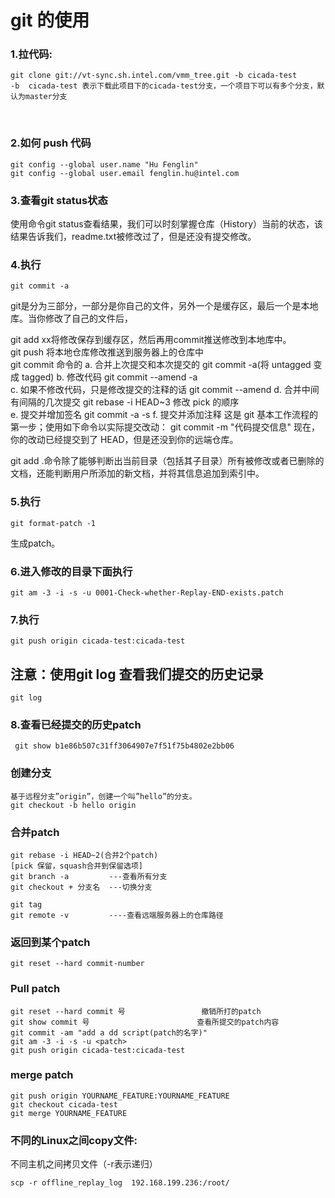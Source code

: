 # git 的使用

### 1.拉代码:
	git clone git://vt-sync.sh.intel.com/vmm_tree.git -b cicada-test
	-b  cicada-test 表示下载此项目下的cicada-test分支，一个项目下可以有多个分支，默认为master分支
 
### 2.如何 push 代码
	git config --global user.name "Hu Fenglin"
	git config --global user.email fenglin.hu@intel.com

### 3.查看git status状态
 使用命令git status查看结果，我们可以时刻掌握仓库（History）当前的状态，该结果告诉我们，readme.txt被修改过了，但是还没有提交修改。

### 4.执行
    git commit -a
    
git是分为三部分，一部分是你自己的文件，另外一个是缓存区，最后一个是本地库。当你修改了自己的文件后，

git add xx将修改保存到缓存区，然后再用commit推送修改到本地库中。  
git push 将本地仓库修改推送到服务器上的仓库中  
git commit 命令的
	a. 合并上次提交和本次提交的
	    git commit -a(将 untagged 变成 tagged)
	b.  修改代码
	    git commit --amend -a  
	c.  如果不修改代码，只是修改提交的注释的话
	    git commit --amend
	d. 合并中间有间隔的几次提交
	    git rebase -i HEAD~3
	    修改 pick 的顺序  
	e. 提交并增加签名
	    git commit -a -s
	f. 提交并添加注释 
	    这是 git 基本工作流程的第一步；使用如下命令以实际提交改动：
	    git commit -m "代码提交信息"
	    现在，你的改动已经提交到了 HEAD，但是还没到你的远端仓库。

git add .命令除了能够判断出当前目录（包括其子目录）所有被修改或者已删除的文档，还能判断用户所添加的新文档，并将其信息追加到索引中。

### 5.执行
	git format-patch -1
生成patch。


### 6.进入修改的目录下面执行
	git am -3 -i -s -u 0001-Check-whether-Replay-END-exists.patch

### 7.执行
	git push origin cicada-test:cicada-test
	

## 注意：使用git log 查看我们提交的历史记录
	git log
	
### 8.查看已经提交的历史patch

	 git show b1e86b507c31ff3064907e7f51f75b4802e2bb06

### 创建分支
	基于远程分支”origin”，创建一个叫”hello”的分支。
	git checkout -b hello origin
 
### 合并patch
	git rebase -i HEAD~2(合并2个patch)
	[pick 保留，squash合并到保留选项]
	git branch -a         ---查看所有分支
	git checkout + 分支名  ---切换分支
	
	git tag
	git remote -v         ----查看远端服务器上的仓库路径

### 返回到某个patch
	git reset --hard commit-number

### Pull patch
	git reset --hard commit 号                 撤销所打的patch
	git show commit 号                        查看所提交的patch内容
	git commit -am "add a dd script(patch的名字)"
	git am -3 -i -s -u <patch>
	git push origin cicada-test:cicada-test

### merge patch 
	git push origin YOURNAME_FEATURE:YOURNAME_FEATURE
	git checkout cicada-test
	git merge YOURNAME_FEATURE



### 不同的Linux之间copy文件:
不同主机之间拷贝文件（-r表示递归）  
	
	scp -r offline_replay_log  192.168.199.236:/root/

	
